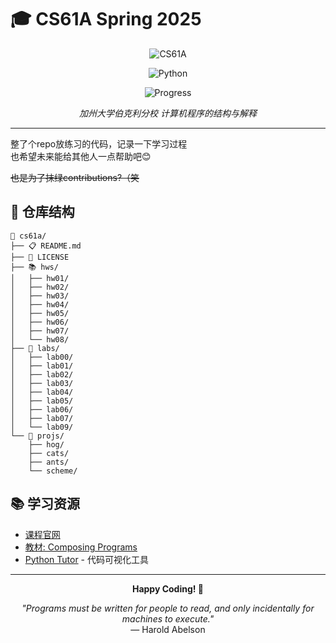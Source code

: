 # 🎓 CS61A Spring 2025 

<div align="center">

![CS61A](https://img.shields.io/badge/Course-CS61A-blue?style=for-the-badge)

![Python](https://img.shields.io/badge/Python-3776AB?style=for-the-badge&logo=python&logoColor=white)

![Progress](https://img.shields.io/badge/Progress-Learning-green?style=for-the-badge)

*加州大学伯克利分校 计算机程序的结构与解释*

</div>

---

整了个repo放练习的代码，记录一下学习过程  
也希望未来能给其他人一点帮助吧😊  

~~也是为了抹绿contributions?（笑~~

## 📁 仓库结构

```
📂 cs61a/
├── 📋 README.md
├── 📄 LICENSE
├── 📚 hws/
│   ├── hw01/
│   ├── hw02/
│   ├── hw03/
│   ├── hw04/
│   ├── hw05/
│   ├── hw06/
│   ├── hw07/
│   └── hw08/
├── 🧪 labs/
│   ├── lab00/
│   ├── lab01/
│   ├── lab02/
│   ├── lab03/
│   ├── lab04/
│   ├── lab05/
│   ├── lab06/
│   ├── lab07/
│   └── lab09/
└── 🚀 projs/
    ├── hog/
    ├── cats/
    ├── ants/
    └── scheme/
```


## 📚 学习资源

- [课程官网](https://cs61a.org/)
- [教材: Composing Programs](https://www.composingprograms.com/)
- [Python Tutor](http://pythontutor.com/) - 代码可视化工具


---

<div align="center">

**Happy Coding! 🎉**

*"Programs must be written for people to read, and only incidentally for machines to execute."*  
— Harold Abelson

</div>

